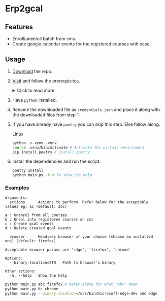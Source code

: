# Erp2gcal

## Features

- Enroll/unenroll batch from cms.
- Create google calendar events for the registered courses with ease.

## Usage

1. [Download](https://github.com/pnicto/erp2gcal/archive/refs/heads/master.zip) the repo.
2. [Visit](https://developers.google.com/calendar/api/quickstart/python#prerequisites) and follow the prerequisites.
   <details>
   <summary>Click to read more</summary>

   1. <a href="https://developers.google.com/calendar/api/quickstart/python#enable_the_api/">Click here</a> and enable the API.
   2. Now go to APIs & Services -> Credentials, Create a project and then Create Credentials -> Oauth client ID -> Desktop app as application type (Make sure you add your BITS email to test users) after creating download it as json.
   </details>

3. Have `python` installed.
4. Rename the downloaded file as `credentials.json` and place it along with the downloaded files from step 1.
5. If you have already have `poetry` you can skip this step. Else follow along.

   Linux

   ```bash
   python -m venv .venv
   source .venv/bin/activate # Activate the virtual environment
   pip install poetry # Install poetry
   ```

6. Install the dependencies and run the script.

   ```bash
   poetry install
   python main.py -h # To show the help
   ```

### Examples

```
Arguments:
  actions      Actions to perform. Refer below for the acceptable values eg: ac (default: abc)

a : Unenrol from all courses
b : Enrol into registered courses on cms
c : Create gcal events
d : Delete created gcal events

  browser      Headless browser of your choice (choose an installed one) (default: firefox)

Acceptable browser params are 'edge', 'firefox', 'chrome'

Options:
  --binary-location=STR   Path to browser's binary

Other actions:
  -h, --help   Show the help
```

```bash
python main.py abc firefox # Refer above for what 'abc' mean
python main.py bc chrome
python main.py --binary-location=/usr/bin/microsoft-edge-dev abc edge
```
